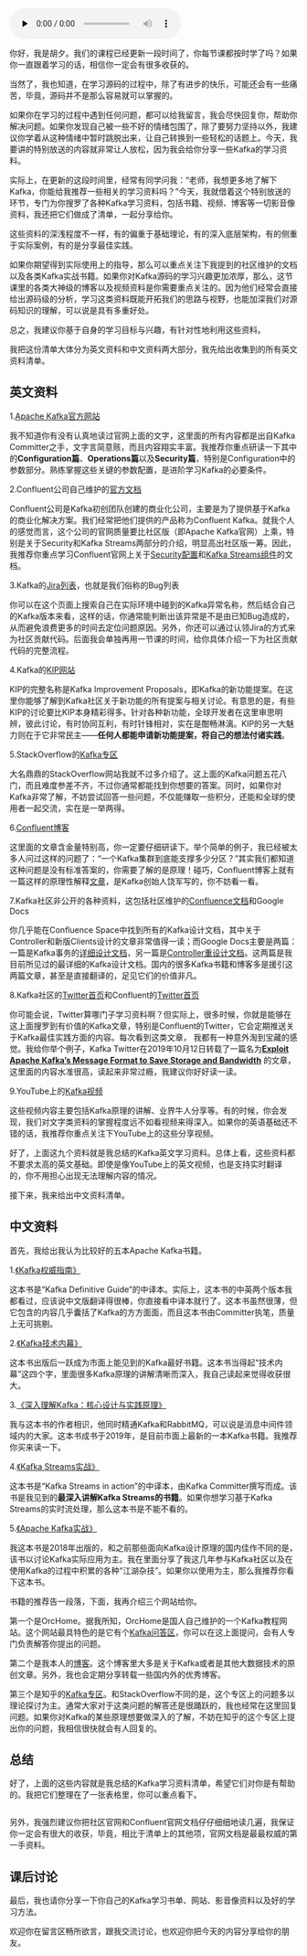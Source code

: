 <audio id="audio" title="特别放送（一）| 经典的Kafka学习资料有哪些？" controls="" preload="none"><source id="mp3" src="https://static001.geekbang.org/resource/audio/89/0e/8959b8e7cb714bba239f4a60ac1ba60e.mp3"></audio>

你好，我是胡夕。我们的课程已经更新一段时间了，你每节课都按时学了吗？如果你一直跟着学习的话，相信你一定会有很多收获的。

当然了，我也知道，在学习源码的过程中，除了有进步的快乐，可能还会有一些痛苦，毕竟，源码并不是那么容易就可以掌握的。

如果你在学习的过程中遇到任何问题，都可以给我留言，我会尽快回复你，帮助你解决问题。如果你发现自己被一些不好的情绪包围了，除了要努力坚持以外，我建议你学着从这种情绪中暂时跳脱出来，让自己转换到一些轻松的话题上。今天，我要讲的特别放送的内容就非常让人放松，因为我会给你分享一些Kafka的学习资料。

实际上，在更新的这段时间里，经常有同学问我：“老师，我想更多地了解下Kafka，你能给我推荐一些相关的学习资料吗？”今天，我就借着这个特别放送的环节，专门为你搜罗了各种Kafka学习资料，包括书籍、视频、博客等一切影音像资料，我还把它们做成了清单，一起分享给你。

这些资料的深浅程度不一样，有的偏重于基础理论，有的深入底层架构，有的侧重于实际案例，有的是分享最佳实践。

如果你期望得到实际使用上的指导，那么可以重点关注下我提到的社区维护的文档以及各类Kafka实战书籍。如果你对Kafka源码的学习兴趣更加浓厚，那么，这节课里的各类大神级的博客以及视频资料是你需要重点关注的。因为他们经常会直接给出源码级的分析，学习这类资料既能开拓我们的思路与视野，也能加深我们对源码知识的理解，可以说是具有多重好处。

总之，我建议你基于自身的学习目标与兴趣，有针对性地利用这些资料。

我把这份清单大体分为英文资料和中文资料两大部分，我先给出收集到的所有英文资料清单。

## 英文资料

1.[Apache Kafka官方网站](https://kafka.apache.org/documentation/)

我不知道你有没有认真地读过官网上面的文字，这里面的所有内容都是出自Kafka Committer之手，文字言简意赅，而且内容翔实丰富。我推荐你重点研读一下其中的**Configuration篇**、**Operations篇**以及**Security篇**，特别是Configuration中的参数部分。熟练掌握这些关键的参数配置，是进阶学习Kafka的必要条件。

2.Confluent公司自己维护的[官方文档](http://docs.confluent.io/current/)

Confluent公司是Kafka初创团队创建的商业化公司，主要是为了提供基于Kafka的商业化解决方案。我们经常把他们提供的产品称为Confluent Kafka。就我个人的感觉而言，这个公司的官网质量要比社区版（即Apache Kafka官网）上乘，特别是关于Security和Kafka Streams两部分的介绍，明显高出社区版一筹。因此，我推荐你重点学习Confluent官网上关于[Security配置](https://docs.confluent.io/current/security/index.html)和[Kafka Streams组件](https://docs.confluent.io/current/streams/index.html)的文档。

3.Kafka的[Jira列表](https://issues.apache.org/jira/issues/?filter=-4&amp;jql=project%20%3D%20KAFKA%20ORDER%20BY%20created%20DESC)，也就是我们俗称的Bug列表

你可以在这个页面上搜索自己在实际环境中碰到的Kafka异常名称，然后结合自己的Kafka版本来看，这样的话，你通常能判断出该异常是不是由已知Bug造成的，从而避免浪费更多的时间去定位问题原因。另外，你还可以通过认领Jira的方式来为社区贡献代码。后面我会单独再用一节课的时间，给你具体介绍一下为社区贡献代码的完整流程。

4.Kafka的[KIP网站](https://cwiki.apache.org/confluence/display/KAFKA/Kafka+Improvement+Proposals)

KIP的完整名称是Kafka Improvement Proposals，即Kafka的新功能提案。在这里你能够了解到Kafka社区关于新功能的所有提案与相关讨论。有意思的是，有些KIP的讨论要比KIP本身精彩得多。针对各种新功能，全球开发者在这里审思明辨，彼此讨论，有时协同互利，有时针锋相对，实在是酣畅淋漓。KIP的另一大魅力则在于它非常民主——**任何人都能申请新功能提案，将自己的想法付诸实践**。

5.StackOverflow的[Kafka专区](https://stackoverflow.com/questions/tagged/apache-kafka?sort=newest&amp;pageSize=15)

大名鼎鼎的StackOverflow网站我就不过多介绍了。这上面的Kafka问题五花八门，而且难度参差不齐，不过你通常都能找到你想要的答案。同时，如果你对Kafka非常了解，不妨尝试回答一些问题，不仅能赚取一些积分，还能和全球的使用者一起交流，实在是一举两得。

6.[Confluent博客](https://www.confluent.io/blog/)

这里面的文章含金量特别高，你一定要仔细研读下。举个简单的例子，我已经被太多人问过这样的问题了：“一个Kafka集群到底能支撑多少分区？”其实我们都知道这种问题是没有标准答案的，你需要了解的是原理！碰巧，Confluent博客上就有一篇这样的原理性解释[文章](https://www.confluent.jp/blog/apache-kafka-supports-200k-partitions-per-cluster/)，是Kafka创始人饶军写的，你不妨看一看。

7.Kafka社区非公开的各种资料，这包括社区维护的[Confluence文档](https://cwiki.apache.org/confluence/display/KAFKA/Index)和Google Docs

你几乎能在Confluence Space中找到所有的Kafka设计文档，其中关于Controller和新版Clients设计的文章非常值得一读；而Google Docs主要是两篇：一篇是Kafka事务的[详细设计文档](https://docs.google.com/document/d/11Jqy_GjUGtdXJK94XGsEIK7CP1SnQGdp2eF0wSw9ra8/edit)，另一篇是[Controller重设计文档](https://docs.google.com/document/d/1rLDmzDOGQQeSiMANP0rC2RYp_L7nUGHzFD9MQISgXYM/edit)。这两篇是我目前所见过的最详细的Kafka设计文档。国内的很多Kafka书籍和博客多是援引这两篇文章，甚至是直接翻译的，足见它们的价值非凡。

8.Kafka社区的[Twitter首页](https://twitter.com/apachekafka)和Confluent的[Twitter首页](https://twitter.com/confluentinc)

你可能会说，Twitter算哪门子学习资料啊？但实际上，很多时候，你就是能够在这上面搜罗到有价值的Kafka文章，特别是Confluent的Twitter，它会定期推送关于Kafka最佳实践方面的内容。每次看到这类文章， 我都有一种意外淘到宝藏的感觉。我给你举个例子，Kafka Twitter在2019年10月12日转载了一篇名为[**Exploit Apache Kafka’s Message Format to Save Storage and Bandwidth**](https://medium.com/swlh/exploit-apache-kafkas-message-format-to-save-storage-and-bandwidth-7e0c533edf26) 的文章，这里面的内容水准很高，读起来非常过瘾，我建议你好好读一读。

9.YouTube上的[Kafka视频](https://www.youtube.com/results?search_query=apache+kafka&amp;sp=EgIIAw%253D%253D)

这些视频内容主要包括Kafka原理的讲解、业界牛人分享等。有的时候，你会发现，我们对文字类资料的掌握程度远不如看视频来得深入。如果你的英语基础还不错的话，我推荐你重点关注下YouTube上的这些分享视频。

好了，上面这九个资料就是我总结的Kafka英文学习资料。总体上看，这些资料都不要求太高的英文基础。即使是像YouTube上的英文视频，也是支持实时翻译的，你不用担心出现无法理解内容的情况。

接下来，我来给出中文资料清单。

## 中文资料

首先，我给出我认为比较好的五本Apache Kafka书籍。

1.[《Kafka权威指南》](https://book.douban.com/subject/27665114/)

这本书是“Kafka Definitive Guide”的中译本。实际上，这本书的中英两个版本我都看过，应该说中文版翻译得很棒，你直接看中译本就行了。这本书虽然很薄，但它包含的内容几乎囊括了Kafka的方方面面，而且这本书由Committer执笔，质量上无可挑剔。

2.[《Kafka技术内幕》](https://book.douban.com/subject/27179953/)

这本书出版后一跃成为市面上能见到的Kafka最好书籍。这本书当得起“技术内幕”这四个字，里面很多Kafka原理的讲解清晰而深入，我自己读起来觉得收获很大。

3.[《深入理解Kafka：核心设计与实践原理》](https://book.douban.com/subject/30437872/)

我与这本书的作者相识，他同时精通Kafka和RabbitMQ，可以说是消息中间件领域内的大家。这本书成书于2019年，是目前市面上最新的一本Kafka书籍。我推荐你买来读一下。

4.[《Kafka Streams实战》](https://book.douban.com/subject/33425155/)

这本书是“Kafka Streams in action”的中译本，由Kafka Committer撰写而成。该书是我见到的**最深入讲解Kafka Streams的书籍**。如果你想学习基于Kafka Streams的实时流处理，那么这本书是不能不看的。

5.[《Apache Kafka实战》](https://book.douban.com/subject/30221096/)

我这本书是2018年出版的，和之前那些面向Kafka设计原理的国内佳作不同的是，该书以讨论Kafka实际应用为主。我在里面分享了我这几年参与Kafka社区以及在使用Kafka的过程中积累的各种“江湖杂技”。如果你以使用为主，那么我推荐你看下这本书。

书籍的推荐告一段落，下面，我再介绍三个网站给你。

第一个是OrcHome。据我所知，OrcHome是国人自己维护的一个Kafka教程网站。这个网站最具特色的是它有个[Kafka问答区](https://www.orchome.com/kafka/issues)，你可以在这上面提问，会有人专门负责解答你提出的问题。

第二个是我本人的[博客](https://www.cnblogs.com/huxi2b/)。这个博客里大多是关于Kafka或者是其他大数据技术的原创文章。另外，我也会定期分享转载一些国内外的优秀博客。

第三个是知乎的[Kafka专区](https://www.zhihu.com/topic/20012159/newest)。和StackOverflow不同的是，这个专区上的问题多以理论探讨为主。通常大家对于这类问题的解答还是很踊跃的，我也经常在这里回复问题。如果你对Kafka的某些原理想要做深入的了解，不妨在知乎的这个专区上提出你的问题，我相信很快就会有人回复的。

## 总结

好了，上面的这些内容就是我总结的Kafka学习资料清单，希望它们对你是有帮助的。我把它们整理在了一张表格里，你可以重点看下。

<img src="https://static001.geekbang.org/resource/image/4d/b9/4d773e45c4a3f86c5d9e86bb4a7ac7b9.jpg" alt="">

另外，我强烈建议你把社区官网和Confluent官网文档仔仔细细地读几遍，我保证你一定会有很大的收获，毕竟，相比于清单上的其他项，官网文档是最最权威的第一手资料。

## 课后讨论

最后，我也请你分享一下你自己的Kafka学习书单、网站、影音像资料以及好的学习方法。

欢迎你在留言区畅所欲言，跟我交流讨论，也欢迎你把今天的内容分享给你的朋友。
